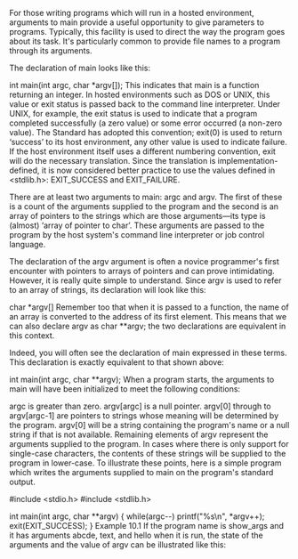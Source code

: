 For those writing programs which will run in a hosted environment, arguments to main provide a useful opportunity to give parameters to programs. Typically, this facility is used to direct the way the program goes about its task. It's particularly common to provide file names to a program through its arguments.

The declaration of main looks like this:

int main(int argc, char *argv[]);
This indicates that main is a function returning an integer. In hosted environments such as DOS or UNIX, this value or exit status is passed back to the command line interpreter. Under UNIX, for example, the exit status is used to indicate that a program completed successfully (a zero value) or some error occurred (a non-zero value). The Standard has adopted this convention; exit(0) is used to return ‘success’ to its host environment, any other value is used to indicate failure. If the host environment itself uses a different numbering convention, exit will do the necessary translation. Since the translation is implementation-defined, it is now considered better practice to use the values defined in <stdlib.h>: EXIT_SUCCESS and EXIT_FAILURE.

There are at least two arguments to main: argc and argv. The first of these is a count of the arguments supplied to the program and the second is an array of pointers to the strings which are those arguments—its type is (almost) ‘array of pointer to char’. These arguments are passed to the program by the host system's command line interpreter or job control language.

The declaration of the argv argument is often a novice programmer's first encounter with pointers to arrays of pointers and can prove intimidating. However, it is really quite simple to understand. Since argv is used to refer to an array of strings, its declaration will look like this:

char *argv[]
Remember too that when it is passed to a function, the name of an array is converted to the address of its first element. This means that we can also declare argv as char **argv; the two declarations are equivalent in this context.

Indeed, you will often see the declaration of main expressed in these terms. This declaration is exactly equivalent to that shown above:

int main(int argc, char **argv);
When a program starts, the arguments to main will have been initialized to meet the following conditions:

argc is greater than zero.
argv[argc] is a null pointer.
argv[0] through to argv[argc-1] are pointers to strings whose meaning will be determined by the program.
argv[0] will be a string containing the program's name or a null string if that is not available. Remaining elements of argv represent the arguments supplied to the program. In cases where there is only support for single-case characters, the contents of these strings will be supplied to the program in lower-case.
To illustrate these points, here is a simple program which writes the arguments supplied to main on the program's standard output.

#include <stdio.h>
#include <stdlib.h>

int main(int argc, char **argv)
{
        while(argc--)
                printf("%s\n", *argv++);
        exit(EXIT_SUCCESS);
}
Example 10.1
If the program name is show_args and it has arguments abcde, text, and hello when it is run, the state of the arguments and the value of argv can be illustrated like this:
